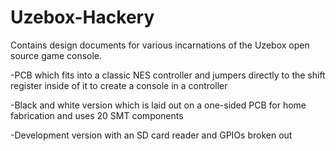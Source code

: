 Uzebox-Hackery
==============
Contains design documents for various incarnations of the Uzebox open source game console.

-PCB which fits into a classic NES controller and jumpers directly to the shift register inside of it to create a console in a controller

-Black and white version which is laid out on a one-sided PCB for home fabrication and uses 20 SMT components

-Development version with an SD card reader and GPIOs broken out
